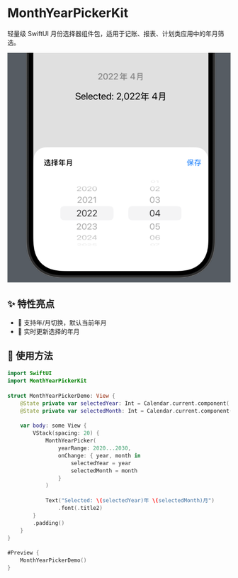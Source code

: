 # MonthYearPickerKit
轻量级 SwiftUI 月份选择器组件包，适用于记账、报表、计划类应用中的年月筛选。

![preview](assets/preview.png)

## ✨ 特性亮点

- 🧭 支持年/月切换，默认当前年月
- 🔄 实时更新选择的年月

## 🚀 使用方法
```swift
import SwiftUI
import MonthYearPickerKit

struct MonthYearPickerDemo: View {
    @State private var selectedYear: Int = Calendar.current.component(.year, from: Date())
    @State private var selectedMonth: Int = Calendar.current.component(.month, from: Date())

    var body: some View {
        VStack(spacing: 20) {
            MonthYearPicker(
                yearRange: 2020...2030,
                onChange: { year, month in
                    selectedYear = year
                    selectedMonth = month
                }
            )
            
            Text("Selected: \(selectedYear)年 \(selectedMonth)月")
                .font(.title2)
        }
        .padding()
    }
}

#Preview {
    MonthYearPickerDemo()
}
```
